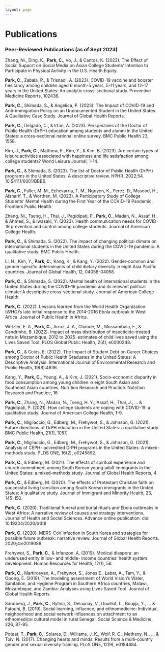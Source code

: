 ```yaml
---
layout: page
---
```


# Publications

### Peer-Reviewed Publications (as of Sept 2023)

Zhang, Ni., Ding, K., __Park, C.__, Vo, J., & Cantos, K. (2023). The Effect of Social Support on Social Media on Asian College Students’ Intention to Participate in Physical Activity in the U.S. Health Equity. 

__Park, C.__, Zabala, P., & Trisnadi, A. (2023). COVID-19 vaccine and booster hesitancy among children aged 6 month-5 years, 5-11 years, and 12-17 years in the United States: An analytic cross-sectional study. Preventive Medicine Reports, 102436.

__Park, C.__, Shimada, S., & Angelica, P. (2023). The Impact of COVID-19 and Anti-immigration Policy on an Undocumented Student in the United States: A Qualitative Case Study. Journal of Global Health Reports.

__Park, C.__, Delgado, C., & Irfan, A. (2023). Perspectives of the Doctor of Public Health (DrPH) education among students and alumni in the United States: a cross-sectional national online survey. BMC Public Health 23, 1558.

Kim, J., __Park, C.__, Matthew, F., Kim, Y., & Kim, B. (2023). Are certain types of leisure activities associated with happiness and life satisfaction among college students? World Leisure Journal, 1-14.

__Park, C.__, & Shimada, S. (2023). The list of Doctor of Public Health (DrPH) programs in the United States: A descriptive review. HPHR. 2022;54. 10.54111/0001/BBB6.

__Park, C.__, Fuller, M. M., Echevarria, T. M., Nguyen, K., Perez, D., Masood, H., Alsharif, T., & Worthen, M. (2023). A Participatory Study of College Students’ Mental Health during the First Year of the COVID-19 Pandemic. Frontiers Public Health.

Zhang, Ni., Tseng, H., Thai, J., Pagidipati, P., __Park, C.__, Madan, N., Assaf, H., & Ahmed, S., & Iwasaki, Y. (2023). Health communication needs for COVID-19 prevention and control among college students. Journal of American College Health.

__Park, C.__, & Shimada, S. (2022). The impact of changing political climate on international students in the United States during the COVID-19 pandemic: A qualitative study. BMC Public Health.

Li, H., Kim, Y., __Park, C.__, Kang, K., & Kang, Y. (2022). Gender-common and gender-specific determinants of child dietary diversity in eight Asia Pacific countries. Journal of Global Health, 12, 04058-04058.

__Park, C.__, & Shimada, S. (2022). Mental health of international students in the United States during the COVID-19 pandemic and its relevant political climate: A descriptive cross-sectional study. Journal of American College Health.

__Park, C.__ (2022). Lessons learned from the World Health Organization (WHO)’s late initial response to the 2014-2016 Ebola outbreak in West Africa. Journal of Public Health in Africa.

Wetzler, E. A., __Park, C.__, Arroz, J. A., Chande, M., Mussambala, F., & Candrinho, B. (2022). Impact of mass distribution of insecticide-treated nets in Mozambique, 2012 to 2025: estimates of child lives saved using the Lives Saved Tool. PLOS Global Public Health, 2(4), e0000248.

__Park, C.__, & Coles, E. (2022). The Impact of Student Debt on Career Choices among Doctor of Public Health Graduates in the United States: A Descriptive Analysis. International Journal of Environmental Research and Public Health, 19(8):4836.

Kang, Y., __Park, C.__, Young, A., & Kim, J. (2021). Socio-economic disparity in food consumption among young children in eight South Asian and Southeast Asian countries. Nutrition Research and Practice. Nutrition Research and Practice, 16.

__Park, C.__, Zhang, N., Madan, N., Tseng, H. Y., Assaf, H., Thai, J., ... & Pagidipati, P. (2021). How
college students are coping with COVID-19: a qualitative study. Journal of American College Health, 1-9.

__Park, C.__, Migliaccio, G., Edberg, M., Frehywot, S., & Johnson, G. (2021). Future directions of DrPH education in the United States: a qualitative study. BMC Public Health, 21(1), 1057.

__Park, C.__, Migliaccio, G., Edberg, M., Frehywot, S., & Johnson, G. (2021). Analysis of CEPH- accredited DrPH programs in the United States: A mixed-methods study. PLOS ONE, 16(2), e0245892.

__Park, C.__, & Edberg, M. (2021). The effects of spiritual experience and church commitment among South Korean young adult immigrants in the United States: a mixed-methods study. Journal of Global Health Reports, 4.

__Park, C.__, & Edberg, M. (2020). The effects of Protestant Christian faith on successful living transition among South Korean immigrants in the United States: A qualitative study. Journal of Immigrant and Minority Health, 23, 145-150.

__Park, C.__ (2020). Traditional funeral and burial rituals and Ebola outbreaks in West Africa: A narrative review of causes and strategy interventions. Journal of Health and Social Sciences. Advance online publication. doi: 10.19204/2020/trdt8

__Park, C.__ (2020). MERS-CoV infection in South Korea and strategies for possible future outbreak: narrative review. Journal of Global Health Reports. 2020;4:e2019088.

Frehywot, S., __Park, C.__, & Infanzon, A. (2019). Medical diaspora: an underused entity in low- and middle- income countries’ health system development. Human Resources for Health, 17(1), 56.   

__Park, C.__, Martirosyan, A., Frehywot, S., Jones E., Labat, A., Tam, Y., & Opong, E. (2019). The modeling assessment of World Vision’s Water, Sanitation, and Hygiene Program in Southern Africa countries, Malawi, Mozambique, and Zambia: Analyses using Lives Saved Tool. Journal of Global Health Reports.   

Sandberg, J., __Park, C.__, Rytina, S., Delaunay, V., Douillot, L., Boujija, Y., ... & Fatouhi, B. (2019). Social learning, influence, and ethnomedicine: Individual, neighborhood and social network influences on attachment to an ethnomedical cultural model in rural Senegal. Social Science & Medicine, 226, 87-95.   

Poteat, T., __Park, C.__, Solares, D., Williams, J. K., Wolf, R. C., Metheny, N., ... & Toiv, N. (2017). Changing hearts and minds: Results from a multi-country gender and sexual diversity training. PLoS ONE, 12(9), e0184484.
